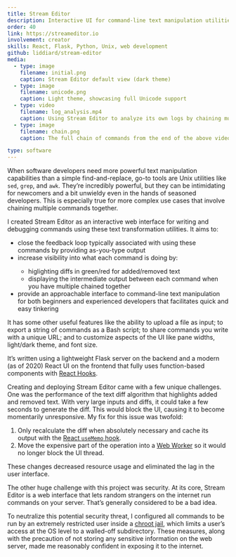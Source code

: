 ```yaml
---
title: Stream Editor
description: Interactive UI for command-line text manipulation utilities
order: 40
link: https://streameditor.io
involvement: creator
skills: React, Flask, Python, Unix, web development
github: liddiard/stream-editor
media:
  - type: image
    filename: initial.png
    caption: Stream Editor default view (dark theme)
  - type: image
    filename: unicode.png
    caption: Light theme, showcasing full Unicode support
  - type: video
    filename: log_analysis.mp4
    caption: Using Stream Editor to analyze its own logs by chaining multiple commands together
  - type: image
    filename: chain.png
    caption: The full chain of commands from the end of the above video

type: software
---
```


When software developers need more powerful text manipulation capabilities than a simple find-and-replace, go-to tools are Unix utilities like `sed`, `grep`, and `awk`. They’re incredibly powerful, but they can be intimidating for newcomers and a bit unwieldy even in the hands of seasoned developers. This is especially true for more complex use cases that involve chaining multiple commands together.

I created Stream Editor as an interactive web interface for writing and debugging commands using these text transformation utilities. It aims to:

<!-- Gatsby’s markdown transformer doesn’t render this list correctly: https://github.com/gatsbyjs/gatsby/issues/10870 -->
<ul>
  <li>close the feedback loop typically associated with using these commands by providing as-you-type output</li>
  <li>increase visibility into what each command is doing by:</li>
  <ul>
    <li>higlighting diffs in green/red for added/removed text</li>
    <li>displaying the intermediate output between each command when you have multiple chained together</li>
  </ul>
  <li>provide an approachable interface to command-line text manipulation for both beginners and experienced developers that facilitates quick and easy tinkering</li>
</ul>

It has some other useful features like the ability to upload a file as input; to export a string of commands as a Bash script; to share commands you write with a unique URL; and to customize aspects of the UI like pane widths, light/dark theme, and font size.

It’s written using a lightweight Flask server on the backend and a modern (as of 2020) React UI on the frontend that fully uses function-based components with [React Hooks](https://reactjs.org/docs/hooks-intro.html).

Creating and deploying Stream Editor came with a few unique challenges. One was the performance of the text diff algorithm that highlights added and removed text. With very large inputs and diffs, it could take a few seconds to generate the diff. This would block the UI, causing it to become momentarily unresponsive. My fix for this issue was twofold:

1. Only recalculate the diff when absolutely necessary and cache its output with the [React `useMemo` hook](https://reactjs.org/docs/hooks-reference.html#usememo).
2. Move the expensive part of the operation into a [Web Worker](https://developer.mozilla.org/en-US/docs/Web/API/Web_Workers_API/Using_web_workers) so it would no longer block the UI thread.

These changes decreased resource usage and eliminated the lag in the user interface.

The other huge challenge with this project was security. At its core, Stream Editor is a web interface that lets random strangers on the internet run commands on your server. That’s generally considered to be a bad idea. 

To neutralize this potential security threat, I configured all commands to be run by an extremely restricted user inside a [chroot jail](https://en.wikipedia.org/wiki/Chroot), which limits a user’s access at the OS level to a walled-off subdirectory. These measures, along with the precaution of not storing any sensitive information on the web server, made me reasonably confident in exposing it to the internet.
